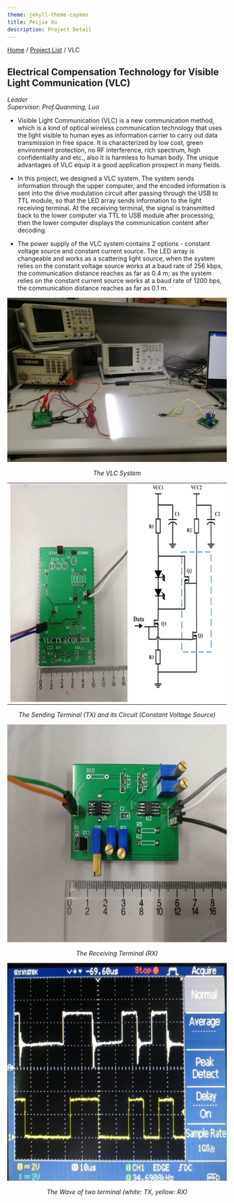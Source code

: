 ```yaml
---
theme: jekyll-theme-cayman
title: Peijie Xu
description: Project Detail
---
```

[Home](../index.md) / [Project List](Projects_index.html) / VLC
  
## Electrical Compensation Technology for Visible Light Communication (VLC)

_Leader_   
_Supervisor: Prof.Quanming, Luo_  
  
* Visible Light Communication (VLC) is a new communication method, which is a kind of optical wireless communication technology that uses the light visible to human eyes as information carrier to carry out data transmission in free space. It is characterized by low cost, green environment protection, no RF interference, rich spectrum, high confidentiality and etc., also it is harmless to human body. The unique advantages of VLC equip it a good application prospect in many fields.
  
* In this project, we designed a VLC system. The system sends information through the upper computer, and the encoded information is sent into the drive modulation circuit after passing through the USB to TTL module, so that the LED array sends information to the light receiving terminal. At the receiving terminal, the signal is transmitted back to the lower computer via TTL to USB module after processing, then the lower computer displays the communication content after decoding.
  
* The power supply of the VLC system contains 2 options - constant voltage source and constant current source. The LED array is changeable and works as a scattering light source, when the system relies on the constant voltage source works at a baud rate of 256 kbps, the communication distance reaches as far as 0.4 m; as the system relies on the constant current source works at a baud rate of 1200 bps, the communication distance reaches as far as 0.1 m.

<center class="half">
    <img src="pic/3_4.jpg" />
</center>
<p align="center"><i>The VLC System</i></p><p></p>

<table><tr>
<td><img src="pic/3_2.jpg" height="500"  border=0 /></td>
<td><img src="pic/3_1.png" height="500"  border=0 /></td>
</tr></table> 
<p align="center"><i>The Sending Terminal (TX) and its Circuit (Constant Voltage Source)</i></p><p></p>

<center class="half">
    <img src="pic/3_3.jpg" height="500"/>
</center>
<p align="center"><i>The Receiving Terminal (RX) </i></p><p></p>

<center class="half">
    <img src="pic/3_5.jpg" height="500"/>
</center>
<p align="center"><i>The Wave of two terminal (white: TX, yellow: RX)</i></p><p></p>